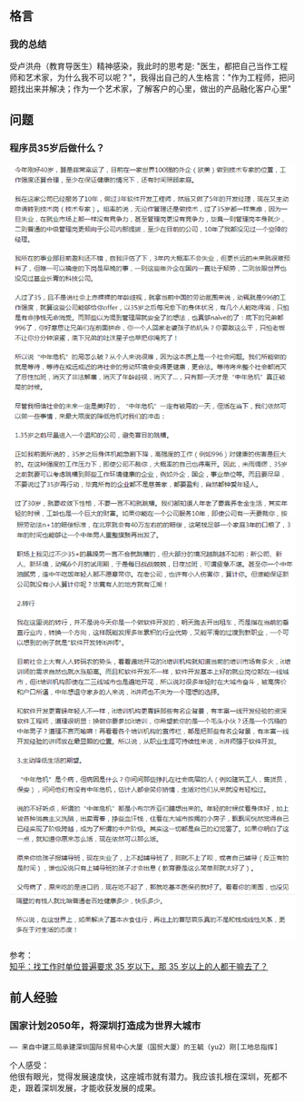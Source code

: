 ## 格言
### 我的总结  
受卢洪舟（教育导医生）精神感染，我此时的思考是: "医生，都把自己当作工程师和艺术家，为什么我不可以呢？"，我得出自己的人生格言："作为工程师，把问题找出来并解决；作为一个艺术家，了解客户的心里，做出的产品融化客户心里"  

## 问题
### 程序员35岁后做什么？  
![Image Text](./ProgrammerOver35Age-0.png)  
![Image Text](./ProgrammerOver35Age-1.png)  
![Image Text](./ProgrammerOver35Age-2.png)  

参考：    
[知乎：找工作时单位普遍要求 35 岁以下，那 35 岁以上的人都干嘛去了？](https://www.zhihu.com/question/283474944/answer/560686982)  

## 前人经验  
### 国家计划2050年，将深圳打造成为世界大城市  
    —— 来自中建三局承建深圳国际贸易中心大厦（国贸大厦）的王毓（yu2）刚[工地总指挥]  
个人感受：  
    他很有眼光，觉得发展速度快，这座城市就有潜力。我应该扎根在深圳，死都不走，跟着深圳发展，才能收获发展的成果。  